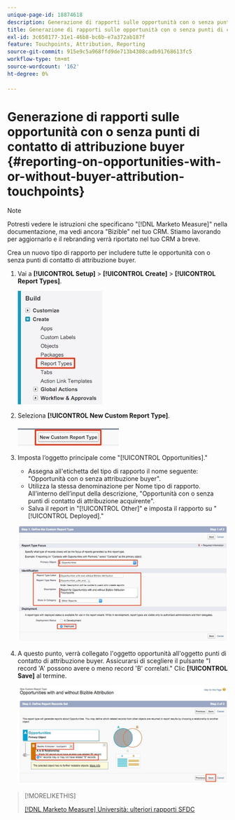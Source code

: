 ```yaml
---
unique-page-id: 18874618
description: Generazione di rapporti sulle opportunità con o senza punti di contatto di attribuzione buyer - [!DNL Marketo Measure]
title: Generazione di rapporti sulle opportunità con o senza punti di contatto di attribuzione buyer
exl-id: 3c658177-31e1-46b8-bc6b-e7a372ab187f
feature: Touchpoints, Attribution, Reporting
source-git-commit: 915e9c5a968ffd9de713b4308cadb91768613fc5
workflow-type: tm+mt
source-wordcount: '162'
ht-degree: 0%

---
```


# Generazione di rapporti sulle opportunità con o senza punti di contatto di attribuzione buyer {#reporting-on-opportunities-with-or-without-buyer-attribution-touchpoints}

>[!NOTE]
>
>Potresti vedere le istruzioni che specificano &quot;[!DNL Marketo Measure]&quot; nella documentazione, ma vedi ancora &quot;Bizible&quot; nel tuo CRM. Stiamo lavorando per aggiornarlo e il rebranding verrà riportato nel tuo CRM a breve.

Crea un nuovo tipo di rapporto per includere tutte le opportunità con o senza punti di contatto di attribuzione buyer.

1. Vai a **[!UICONTROL Setup]** > **[!UICONTROL Create]** > **[!UICONTROL Report Types]**.

   ![](assets/1-1.jpg)

1. Seleziona **[!UICONTROL New Custom Report Type]**.

   ![](assets/2-1.jpg)

1. Imposta l’oggetto principale come &quot;[!UICONTROL Opportunities].&quot;

   * Assegna all&#39;etichetta del tipo di rapporto il nome seguente: &quot;Opportunità con o senza attribuzione buyer&quot;.
   * Utilizza la stessa denominazione per Nome tipo di rapporto. All’interno dell’input della descrizione, &quot;Opportunità con o senza punti di contatto di attribuzione acquirente&quot;.
   * Salva il report in &quot;[!UICONTROL Other]&quot; e imposta il rapporto su &quot;[!UICONTROL Deployed].&quot;

   ![](assets/3-1.jpg)

1. A questo punto, verrà collegato l&#39;oggetto opportunità all&#39;oggetto punti di contatto di attribuzione buyer. Assicurarsi di scegliere il pulsante &quot;I record &#39;A&#39; possono avere o meno record &#39;B&#39; correlati.&quot; Clic **[!UICONTROL Save]** al termine.

   ![](assets/4-1.jpg)

>[!MORELIKETHIS]
>
>[[!DNL Marketo Measure] Università: ulteriori rapporti SFDC](https://universityonline.marketo.com/courses/bizible-fundamentals-bizible-102/#/page/5c5cb68dfb384d0c9fb96cd0)
